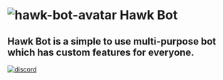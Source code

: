 # ![hawk-bot-avatar](https://cdn.discordapp.com/avatars/733673734778388583/5eaa1d91a24d27ce0c54aa481cc4153d.png?size=64) Hawk Bot
Hawk Bot is a simple to use multi-purpose bot which has custom features for everyone.
---
[![discord][1]][2]

[1]:  https://cincydiscord.com/wp-content/uploads/2019/02/CINCYDISCORDJOIN.png
[2]:  https://discord.gg/7baWuHD
